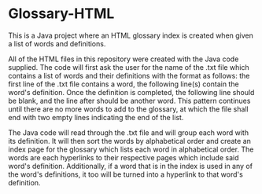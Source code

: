 # Glossary-HTML
This is a Java project where an HTML glossary index is created when given a list of words and definitions.

All of the HTML files in this repository were created with the Java code supplied. The code will first ask the user for the name of the .txt file which contains a list of words and their definitions with the format as follows: the first line of the .txt file contains a word, the following line(s) contain the word's definition. Once the definition is completed, the following line should be blank, and the line after should be another word. This pattern continues until there are no more words to add to the glossary, at which the file shall end with two empty lines indicating the end of the list.

The Java code will read through the .txt file and will group each word with its definition. It will then sort the words by alphabetical order and create an index page for the glossary which lists each word in alphabetical order. The words are each hyperlinks to their respective pages which include said word's definition. Additionally, if a word that is in the index is used in any of the word's definitions, it too will be turned into a hyperlink to that word's definition.
